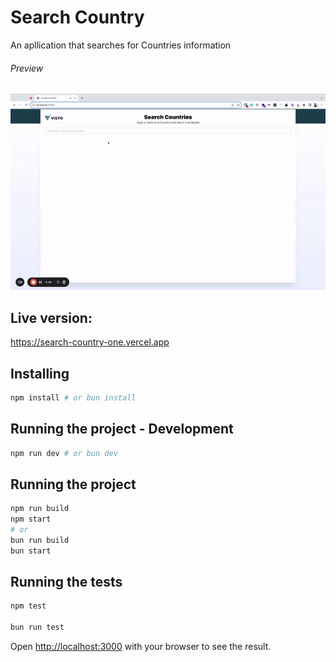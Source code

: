 
# Search Country
An apllication that searches for Countries information

###### Preview
![Preview](/preview.gif "Application Preview")

## Live version:
https://search-country-one.vercel.app

## Installing

```sh
npm install # or bun install
```

## Running the project - Development
```sh
npm run dev # or bun dev
```

## Running the project
```sh
npm run build
npm start
# or 
bun run build
bun start
```

## Running the tests
```sh
npm test

bun run test
```
Open [http://localhost:3000](http://localhost:3000) with your browser to see the result.